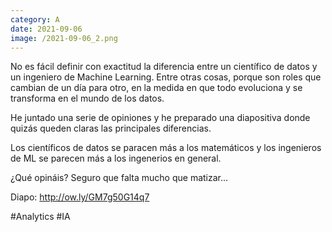 ```yaml
--- 
category: A 
date: 2021-09-06 
image: /2021-09-06_2.png 
--- 
```


No es fácil definir con exactitud la diferencia entre un científico de datos y un ingeniero de Machine Learning. Entre otras cosas, porque son roles que cambian de un día para otro, en la medida en que todo evoluciona y se transforma en el mundo de los datos.

He juntado una serie de opiniones y he preparado una diapositiva donde quizás queden claras las principales diferencias. 

Los científicos de datos se paracen más a los matemáticos y los ingenieros de ML se parecen más a los ingenerios en general. 

¿Qué opináis? Seguro que falta mucho que matizar...

Diapo:  http://ow.ly/GM7g50G14q7



#Analytics #IA
